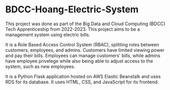 # BDCC-Hoang-Electric-System

This project was done as part of the Big Data and Cloud Computing (BDCC) Tech Apprenticeship from 2022-2023. This project aims to be a management system using electric bills.

It is a Role Based Access Control System (RBAC), splitting roles between customers, employees, and admins. Customers have limited viewing power and pay their bills. Employees can manage customers' bills, while admins have employee privelege while also being able to adjust access to the system, such as new employees.

It is a Python Flask application hosted on AWS Elastic Beanstalk and uses RDS for its database. It uses HTML, CSS, and JavaScript for its frontend. 

